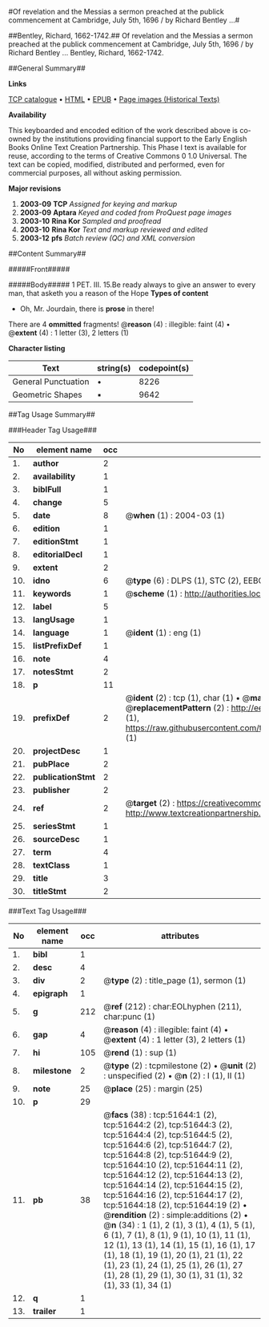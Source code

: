#Of revelation and the Messias a sermon preached at the publick commencement at Cambridge, July 5th, 1696 / by Richard Bentley ...#

##Bentley, Richard, 1662-1742.##
Of revelation and the Messias a sermon preached at the publick commencement at Cambridge, July 5th, 1696 / by Richard Bentley ...
Bentley, Richard, 1662-1742.

##General Summary##

**Links**

[TCP catalogue](http://www.ota.ox.ac.uk/tcp/)  • 
[HTML](http://tei.it.ox.ac.uk/tcp/Texts-HTML/free/A27/A27438.html)  • 
[EPUB](http://tei.it.ox.ac.uk/tcp/Texts-EPUB/free/A27/A27438.epub) • 
[Page images (Historical Texts)](https://data.historicaltexts.jisc.ac.uk/view?pubId=eebo-11963875e&pageId=eebo-11963875e-51644-1)

**Availability**

This keyboarded and encoded edition of the
	       work described above is co-owned by the institutions
	       providing financial support to the Early English Books
	       Online Text Creation Partnership. This Phase I text is
	       available for reuse, according to the terms of Creative
	       Commons 0 1.0 Universal. The text can be copied,
	       modified, distributed and performed, even for
	       commercial purposes, all without asking permission.

**Major revisions**

1. __2003-09__ __TCP__ *Assigned for keying and markup*
1. __2003-09__ __Aptara__ *Keyed and coded from ProQuest page images*
1. __2003-10__ __Rina Kor__ *Sampled and proofread*
1. __2003-10__ __Rina Kor__ *Text and markup reviewed and edited*
1. __2003-12__ __pfs__ *Batch review (QC) and XML conversion*

##Content Summary##

#####Front#####

#####Body#####
1 PET. III. 15.Be ready always to give an answer to
every man, that asketh you a reason of
the Hope 
**Types of content**

  * Oh, Mr. Jourdain, there is **prose** in there!

There are 4 **ommitted** fragments! 
 @__reason__ (4) : illegible: faint (4)  •  @__extent__ (4) : 1 letter (3), 2 letters (1)

**Character listing**


|Text|string(s)|codepoint(s)|
|---|---|---|
|General Punctuation|•|8226|
|Geometric Shapes|▪|9642|

##Tag Usage Summary##

###Header Tag Usage###

|No|element name|occ|attributes|
|---|---|---|---|
|1.|__author__|2||
|2.|__availability__|1||
|3.|__biblFull__|1||
|4.|__change__|5||
|5.|__date__|8| @__when__ (1) : 2004-03 (1)|
|6.|__edition__|1||
|7.|__editionStmt__|1||
|8.|__editorialDecl__|1||
|9.|__extent__|2||
|10.|__idno__|6| @__type__ (6) : DLPS (1), STC (2), EEBO-CITATION (1), OCLC (1), VID (1)|
|11.|__keywords__|1| @__scheme__ (1) : http://authorities.loc.gov/ (1)|
|12.|__label__|5||
|13.|__langUsage__|1||
|14.|__language__|1| @__ident__ (1) : eng (1)|
|15.|__listPrefixDef__|1||
|16.|__note__|4||
|17.|__notesStmt__|2||
|18.|__p__|11||
|19.|__prefixDef__|2| @__ident__ (2) : tcp (1), char (1)  •  @__matchPattern__ (2) : ([0-9\-]+):([0-9IVX]+) (1), (.+) (1)  •  @__replacementPattern__ (2) : http://eebo.chadwyck.com/downloadtiff?vid=$1&page=$2 (1), https://raw.githubusercontent.com/textcreationpartnership/Texts/master/tcpchars.xml#$1 (1)|
|20.|__projectDesc__|1||
|21.|__pubPlace__|2||
|22.|__publicationStmt__|2||
|23.|__publisher__|2||
|24.|__ref__|2| @__target__ (2) : https://creativecommons.org/publicdomain/zero/1.0/ (1), http://www.textcreationpartnership.org/docs/. (1)|
|25.|__seriesStmt__|1||
|26.|__sourceDesc__|1||
|27.|__term__|4||
|28.|__textClass__|1||
|29.|__title__|3||
|30.|__titleStmt__|2||


###Text Tag Usage###

|No|element name|occ|attributes|
|---|---|---|---|
|1.|__bibl__|1||
|2.|__desc__|4||
|3.|__div__|2| @__type__ (2) : title_page (1), sermon (1)|
|4.|__epigraph__|1||
|5.|__g__|212| @__ref__ (212) : char:EOLhyphen (211), char:punc (1)|
|6.|__gap__|4| @__reason__ (4) : illegible: faint (4)  •  @__extent__ (4) : 1 letter (3), 2 letters (1)|
|7.|__hi__|105| @__rend__ (1) : sup (1)|
|8.|__milestone__|2| @__type__ (2) : tcpmilestone (2)  •  @__unit__ (2) : unspecified (2)  •  @__n__ (2) : I (1), II (1)|
|9.|__note__|25| @__place__ (25) : margin (25)|
|10.|__p__|29||
|11.|__pb__|38| @__facs__ (38) : tcp:51644:1 (2), tcp:51644:2 (2), tcp:51644:3 (2), tcp:51644:4 (2), tcp:51644:5 (2), tcp:51644:6 (2), tcp:51644:7 (2), tcp:51644:8 (2), tcp:51644:9 (2), tcp:51644:10 (2), tcp:51644:11 (2), tcp:51644:12 (2), tcp:51644:13 (2), tcp:51644:14 (2), tcp:51644:15 (2), tcp:51644:16 (2), tcp:51644:17 (2), tcp:51644:18 (2), tcp:51644:19 (2)  •  @__rendition__ (2) : simple:additions (2)  •  @__n__ (34) : 1 (1), 2 (1), 3 (1), 4 (1), 5 (1), 6 (1), 7 (1), 8 (1), 9 (1), 10 (1), 11 (1), 12 (1), 13 (1), 14 (1), 15 (1), 16 (1), 17 (1), 18 (1), 19 (1), 20 (1), 21 (1), 22 (1), 23 (1), 24 (1), 25 (1), 26 (1), 27 (1), 28 (1), 29 (1), 30 (1), 31 (1), 32 (1), 33 (1), 34 (1)|
|12.|__q__|1||
|13.|__trailer__|1||

